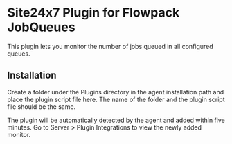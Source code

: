 # Site24x7 Plugin for Flowpack JobQueues
This plugin lets you monitor the number of jobs queued in all configured queues.

## Installation
Create a folder under the Plugins directory in the agent installation path and place the plugin script file here. The name of the folder and the plugin script file should be the same.

The plugin will be automatically detected by the agent and added within five minutes. Go to Server > Plugin Integrations to view the newly added monitor.
